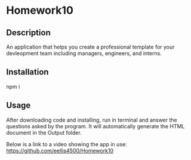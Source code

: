 # Homework10

## Description

An application that helps you create a professional template for your devleopment team including managers, engineers, and interns.

## Installation

npm i

## Usage

After downloading code and installing, run in terminal and answer the questions asked by the program. It will automatically generate the HTML document in the Output folder.

Below is a link to a video showing the app in use:
https://github.com/eellis4500/Homework10
